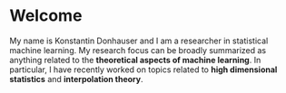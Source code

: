 # Welcome
My name is Konstantin Donhauser and I am a researcher in statistical machine learning. My research focus can be broadly summarized as anything related to the **theoretical aspects of machine learning**. In particular, I have recently worked on topics related to **high dimensional statistics** and **interpolation theory**.  

